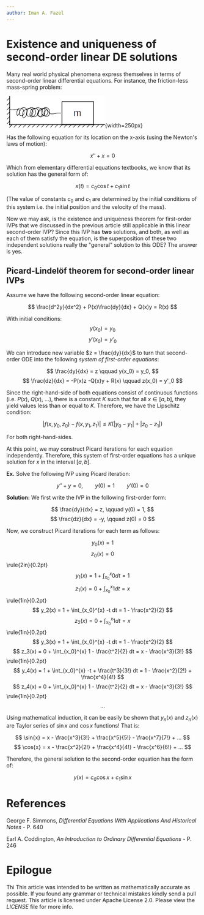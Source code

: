 ```yaml
---
author: Iman A. Fazel
---
```

# Existence and uniqueness of second-order linear DE solutions
Many real world physical phenomena express themselves in terms of second-order linear differential equations.
For instance, the friction-less mass-spring problem:

![Friction-less mass-spring system](./mass-spring.png){width=250px}

Has the following equation for its location on the x-axis (using the Newton's laws of motion):

$$
x'' + x = 0
$$

Which from elementary differential equations textbooks, we know that its solution has the general form of:

$$
x(t) = c_0\cos{t} + c_1\sin{t}
$$

(The value of constants $c_0$ and $c_1$ are determined by the initial conditions of this system i.e. the initial position and the velocity of the mass).

Now we may ask, is the existence and uniqueness theorem for first-order IVPs that we discussed in the previous article still applicable in this linear second-order IVP?
Since this IVP has **two** solutions, and both, as well as each of them satisfy the equation, is the superposition of these two independent solutions really the "general" solution to this ODE?
The answer is yes.

## Picard-Lindelöf theorem for second-order linear IVPs
Assume we have the following second-order linear equation:

$$
\frac{d^2y}{dx^2} + P(x)\frac{dy}{dx} + Q(x)y = R(x)
$$

With initial conditions:
$$
y(x_0) = y_0
$$$$
y'(x_0) = y'_0
$$

We can introduce new variable $z = \frac{dy}{dx}$ to turn that second-order ODE into the following *system of first-order equations*:

$$
\frac{dy}{dx} = z \qquad y(x_0) = y_0,
$$$$
\frac{dz}{dx} = -P(x)z -Q(x)y + R(x) \qquad z(x_0) = y'_0
$$

Since the right-hand-side of both equations consist of continuous functions (i.e. $P(x)$, $Q(x)$, ...), there is a constant $K$ such that for all $x \in [a,b]$, they yield values less than or equal to $K$.
Therefore, we have the Lipschitz condition:

$$
|f(x,y_0,z_0) - f(x,y_1,z_1)| \leq K(|y_0 - y_1| + |z_0 - z_1|)
$$

For both right-hand-sides.

At this point, we may construct Picard iterations for each equation independently.
Therefore, this system of first-order equations has a unique solution for $x$ in the interval $[a, b]$.

**Ex.** Solve the following IVP using Picard iteration:

$$
y'' + y = 0 , \qquad y(0) = 1 \qquad y'(0) = 0
$$

**Solution:**
We first write the IVP in the following first-order form:

$$
\frac{dy}{dx} = z, \qquad y(0) = 1,
$$$$
\frac{dz}{dx} = -y, \qquad z(0) = 0
$$

Now, we construct Picard iterations for each term as follows:

$$
y_0(x) = 1
$$$$
z_0(x) = 0
$$\rule{2in}{0.2pt}$$
$$$$
y_1(x) = 1 + \int_{x_0}^{x} 0 dt = 1
$$$$
z_1(x) = 0 + \int_{x_0}^{x} 1 dt = x
$$\rule{1in}{0.2pt}$$
$$$$
y_2(x) = 1 + \int_{x_0}^{x} -t dt = 1 - \frac{x^2}{2}
$$$$
z_2(x) = 0 + \int_{x_0}^{x} 1 dt = x
$$\rule{1in}{0.2pt}$$
$$$$
y_3(x) = 1 + \int_{x_0}^{x} -t dt = 1 - \frac{x^2}{2}
$$$$
z_3(x) = 0 + \int_{x_0}^{x} 1 - \frac{t^2}{2} dt = x - \frac{x^3}{3!}
$$\rule{1in}{0.2pt}$$
$$$$
y_4(x) = 1 + \int_{x_0}^{x} -t + \frac{t^3}{3!} dt = 1 - \frac{x^2}{2!} + \frac{x^4}{4!}
$$$$
z_4(x) = 0 + \int_{x_0}^{x} 1 - \frac{t^2}{2} dt = x - \frac{x^3}{3!}
$$\rule{1in}{0.2pt}$$
$$$$
...
$$

Using mathematical induction, it can be easily be shown that $y_n(x)$ and $z_n(x)$ are Taylor series of $\sin{x}$ and $\cos{x}$ functions!
That is:

$$
\sin{x} = x - \frac{x^3}{3!} + \frac{x^5}{5!} - \frac{x^7}{7!} + ...
$$
$$
\cos{x} = x - \frac{x^2}{2!} + \frac{x^4}{4!} - \frac{x^6}{6!} + ...
$$

Therefore, the general solution to the second-order equation has the form of:

$$
y(x) = c_0\cos{x} + c_1\sin{x}
$$

# References
George F. Simmons, *Differential Equations With Applications And Historical Notes* - P. 640

Earl A. Coddington, *An Introduction to Ordinary Differential Equations* - P. 246


# Epilogue
Thi
This article was intended to be written as mathematically accurate as possible.
If you found any grammar or technical mistakes kindly send a pull request.
This article is licensed under Apache License 2.0.
Please view the *LICENSE* file for more info.
